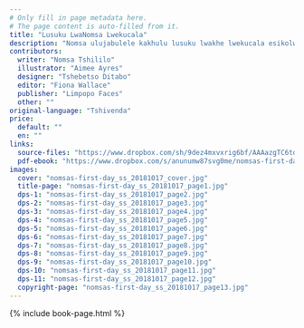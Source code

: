 ```yaml
---
# Only fill in page metadata here.
# The page content is auto-filled from it.
title: "Lusuku LwaNomsa Lwekucala"
description: "Nomsa ulujabulele kakhulu lusuku lwakhe lwekucala esikolweni. Kepha-ke kuhlangana kwakhe naNorman, kumfundzise sifundvo sekucala ngendlela lengakalindzeleki imphela!"
contributors:
  writer: "Nomsa Tshililo"
  illustrator: "Aimee Ayres"
  designer: "Tshebetso Ditabo"
  editor: "Fiona Wallace"
  publisher: "Limpopo Faces"
  other: ""
original-language: "Tshivenda"
price:
  default: ""
  en: ""
links:
  source-files: "https://www.dropbox.com/sh/9dez4mxvxrig6bf/AAAazgTC6td7nH27TsaZh81La?dl=0"
  pdf-ebook: "https://www.dropbox.com/s/anunumw87svg0me/nomsas-first-day_ss_20181017.pdf?dl=0"
images:
  cover: "nomsas-first-day_ss_20181017_cover.jpg"
  title-page: "nomsas-first-day_ss_20181017_page1.jpg"
  dps-1: "nomsas-first-day_ss_20181017_page2.jpg"
  dps-2: "nomsas-first-day_ss_20181017_page3.jpg"
  dps-3: "nomsas-first-day_ss_20181017_page4.jpg"
  dps-4: "nomsas-first-day_ss_20181017_page5.jpg"
  dps-5: "nomsas-first-day_ss_20181017_page6.jpg"
  dps-6: "nomsas-first-day_ss_20181017_page7.jpg"
  dps-7: "nomsas-first-day_ss_20181017_page8.jpg"
  dps-8: "nomsas-first-day_ss_20181017_page9.jpg"
  dps-9: "nomsas-first-day_ss_20181017_page10.jpg"
  dps-10: "nomsas-first-day_ss_20181017_page11.jpg"
  dps-11: "nomsas-first-day_ss_20181017_page12.jpg"
  copyright-page: "nomsas-first-day_ss_20181017_page13.jpg"
---
```


{% include book-page.html %}






